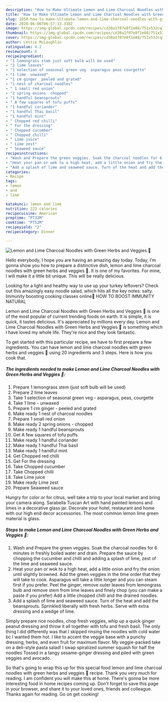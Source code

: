 ```yaml
---
description: "How to Make Ultimate Lemon and Lime Charcoal Noodles with Green Herbs and Veggies 🌱"
title: "How to Make Ultimate Lemon and Lime Charcoal Noodles with Green Herbs and Veggies 🌱"
slug: 1650-how-to-make-ultimate-lemon-and-lime-charcoal-noodles-with-green-herbs-and-veggies
date: 2020-06-06T06:57:13.338Z
image: https://img-global.cpcdn.com/recipes/cd38a1f07e8f1e88/751x532cq70/lemon-and-lime-charcoal-noodles-with-green-herbs-and-veggies-🌱-recipe-main-photo.jpg
thumbnail: https://img-global.cpcdn.com/recipes/cd38a1f07e8f1e88/751x532cq70/lemon-and-lime-charcoal-noodles-with-green-herbs-and-veggies-🌱-recipe-main-photo.jpg
cover: https://img-global.cpcdn.com/recipes/cd38a1f07e8f1e88/751x532cq70/lemon-and-lime-charcoal-noodles-with-green-herbs-and-veggies-🌱-recipe-main-photo.jpg
author: Lettie McLaughlin
ratingvalue: 4.2
reviewcount: 6
recipeingredient:
- "1 lemongrass stem just soft bulb will be used"
- "2 lime leaves"
- "1 selection of seasonal green veg  asparagus peas courgette"
- "1 lime  unwaxed"
- "1 cm ginger  peeled and grated"
- "1 nest of charcoal noodles"
- " 1 small red onion"
- "2 spring onions  chopped"
- "1 handful beansprouts"
- " A few squares of tofu puffs"
- "1 handful coriander"
- "1 handful Thai basil"
- "1 handful mint"
- " Chopped red chilli"
- " For the dressing"
- " Chopped cucumber"
- " Chopped chilli"
- " Lime juice"
- " Lime zest"
- " Seaweed sauce"
recipeinstructions:
- "Wash and Prepare the green veggies. Soak the charcoal noodles for 6 minutes in freshly boiled water and drain. Prepare the sauce by chopping the cucumber and chilli and adding a splash of lime, zest of the lime and seaweed sauce."
- "Heat your pan or wok to a high heat, add a little onion and fry the onion until slightly browned. Add the green veggies in the time order that they will take to cook. Asparagus will take a little longer and you can steam first if you prefer. Peel the ginger, remove outer leaves from lemongrass bulb and remove stem from lime leaves and finely chop (you can make a paste if you prefer) Add a little chopped chilli and the drained noodles."
- "Add a splash of lime and seaweed sauce. Turn of the heat and add the beansprouts. Sprinkled liberally with fresh herbs. Serve with extra dressing and a wedge of lime."
categories:
- Recipe
tags:
- lemon
- and
- lime

katakunci: lemon and lime 
nutrition: 223 calories
recipecuisine: American
preptime: "PT32M"
cooktime: "PT52M"
recipeyield: "2"
recipecategory: Dinner

---
```



![Lemon and Lime Charcoal Noodles with Green Herbs and Veggies 🌱](https://img-global.cpcdn.com/recipes/cd38a1f07e8f1e88/751x532cq70/lemon-and-lime-charcoal-noodles-with-green-herbs-and-veggies-🌱-recipe-main-photo.jpg)

Hello everybody, I hope you are having an amazing day today. Today, I'm gonna show you how to prepare a distinctive dish, lemon and lime charcoal noodles with green herbs and veggies 🌱. It is one of my favorites. For mine, I will make it a little bit unique. This will be really delicious.

Looking for a light and healthy way to use up your turkey leftovers? Check out this amazingly easy noodle salad, which hits all the key notes: salty. Immunity boosting cooking classes online🌱 HOW TO BOOST IMMUNITY NATURAL

Lemon and Lime Charcoal Noodles with Green Herbs and Veggies 🌱 is one of the most popular of current trending foods on earth. It is simple, it is quick, it tastes delicious. It's appreciated by millions every day. Lemon and Lime Charcoal Noodles with Green Herbs and Veggies 🌱 is something which I have loved my whole life. They're nice and they look fantastic.


To get started with this particular recipe, we have to first prepare a few ingredients. You can have lemon and lime charcoal noodles with green herbs and veggies 🌱 using 20 ingredients and 3 steps. Here is how you cook that.

<!--inarticleads1-->

##### The ingredients needed to make Lemon and Lime Charcoal Noodles with Green Herbs and Veggies 🌱:

1. Prepare 1 lemongrass stem (just soft bulb will be used)
1. Prepare 2 lime leaves
1. Take 1 selection of seasonal green veg - asparagus, peas, courgette
1. Take 1 lime - unwaxed
1. Prepare 1 cm ginger - peeled and grated
1. Make ready 1 nest of charcoal noodles
1. Prepare  1 small red onion
1. Make ready 2 spring onions - chopped
1. Make ready 1 handful beansprouts
1. Get  A few squares of tofu puffs
1. Make ready 1 handful coriander
1. Make ready 1 handful Thai basil
1. Make ready 1 handful mint
1. Get  Chopped red chilli
1. Get  For the dressing
1. Take  Chopped cucumber
1. Take  Chopped chilli
1. Take  Lime juice
1. Make ready  Lime zest
1. Prepare  Seaweed sauce


Hungry for color or for citrus, well take a trip to your local market and bring your camera along. Sarabella Tuscan Art with hand painted lemons and limes in a decorative glass jar. Decorate your hotel, restaurant and home with our high end decor accessories. The most common lemon lime green material is glass. 

<!--inarticleads2-->

##### Steps to make Lemon and Lime Charcoal Noodles with Green Herbs and Veggies 🌱:

1. Wash and Prepare the green veggies. Soak the charcoal noodles for 6 minutes in freshly boiled water and drain. Prepare the sauce by chopping the cucumber and chilli and adding a splash of lime, zest of the lime and seaweed sauce.
1. Heat your pan or wok to a high heat, add a little onion and fry the onion until slightly browned. Add the green veggies in the time order that they will take to cook. Asparagus will take a little longer and you can steam first if you prefer. Peel the ginger, remove outer leaves from lemongrass bulb and remove stem from lime leaves and finely chop (you can make a paste if you prefer) Add a little chopped chilli and the drained noodles.
1. Add a splash of lime and seaweed sauce. Turn of the heat and add the beansprouts. Sprinkled liberally with fresh herbs. Serve with extra dressing and a wedge of lime.


Simply prepare rice noodles, chop fresh veggies, whip up a quick ginger peanut dressing and throw it all together with tofu and fresh basil. The only thing I did differently was that I skipped rinsing the noodles with cold water bc I wanted them hot. I like to accent the veggie base with a punchy dressing, herbs, and even fruit for maximum flavor. My veggie-packed take on a deli-style pasta salad! I swap spiralized summer squash for half the noodles Tossed in a tangy sesame-ginger dressing and piled with green veggies and avocado. 

So that's going to wrap this up for this special food lemon and lime charcoal noodles with green herbs and veggies 🌱 recipe. Thank you very much for reading. I am confident you will make this at home. There's gonna be more interesting food in home recipes coming up. Don't forget to save this page in your browser, and share it to your loved ones, friends and colleague. Thanks again for reading. Go on get cooking!
